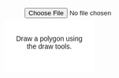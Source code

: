 <!DOCTYPE html>
<html lang="en">
<head>
  <title> Pusdatin </title>
  <meta property="og:description" content="Use mapbox-gl-draw to draw a polygon and Turf.js to calculate its area in square meters." />
  <meta charset="utf-8">
  <meta name="viewport" content="width=device-width, initial-scale=1.0">
  <title>Display a Geocoding Control</title>
  <script src="https://cdn.maptiler.com/maptiler-sdk-js/v1.2.0/maptiler-sdk.umd.min.js"></script>
  <link href="https://cdn.maptiler.com/maptiler-sdk-js/v1.2.0/maptiler-sdk.css" rel="stylesheet" />
  <link rel='stylesheet' href='https://unpkg.com/maplibre-gl@3.6.2/dist/maplibre-gl.css' />
  <script src="https://cdn.maptiler.com/maptiler-geocoding-control/v1.2.0/maptilersdk.umd.js"></script>
  <link href="https://cdn.maptiler.com/maptiler-geocoding-control/v1.2.0/style.css" rel="stylesheet">
  <script src='https://unpkg.com/maplibre-gl@3.6.2/dist/maplibre-gl.js'></script>
  <style>
    body { margin: 0; padding: 0; font-family: sans-serif; }
    #map { position: absolute; top: 0; bottom: 0; width: 100%; }
  </style>
</head>
<body>
<style>
     .calculation-box {
        height: 75px;
        width: 150px;
        position: absolute;
        bottom: 40px;
        left: 10px;
        background-color: rgba(255, 255, 255, 0.9);
        padding: 15px;
        text-align: center;
    }

    p {
        font-family: 'Open Sans';
        margin: 0;
        font-size: 13px;
    }
    #file {
        position: absolute;
        bottom: 150px;
        left: 50px;
    }
</style>
  <div id="map"></div>
  <input 
        type="file"
        id="file"
        name="file"
        accept="application/geo+json,application/vnd.geo+json,.geojson"
    />
  <div class="calculation-box">
        <p> Draw a polygon using the draw tools.</p>
        <div id="calculated-area"></div>
  <script>

      maptilersdk.config.apiKey = 'nf9GSRIgi442J9YzDFhG';

      const map = (window.map = new maptilersdk.Map({
        container: 'map', // container's id or the HTML element to render the map
        style: 'https://api.maptiler.com/maps/streets/style.json?key=nf9GSRIgi442J9YzDFhG',  // stylesheet location
        zoom: 3,
        center: [-94.77, 38.57],
      }));

      map.on('load', function () {
        map.addSource('wms-test-source', {
            'type': 'raster',
            // use the tiles option to specify a WMS tile source URL
            // https://docs.maptiler.com/gl-style-specification/sources/
            'tiles': [
                'https://img.nj.gov/imagerywms/Natural2015?bbox={bbox-epsg-3857}&format=image/png&service=WMS&version=1.1.1&request=GetMap&srs=EPSG:3857&transparent=true&width=256&height=256&layers=Natural2015'
            ],
            'tileSize': 256
        });
        map.addLayer(
            {
                'id': 'wms-test-layer',
                'type': 'raster',
                'source': 'wms-test-source',
                'paint': {}
            },
            'aeroway_fill'
        );
     });
        
      function handleFileSelect(evt) {
        const file = evt.target.files[0]; // Read first selected file

        const reader = new FileReader();

        reader.onload = function (theFile) {
            // Parse as (geo)JSON
            const GeoJSONcontent = JSON.parse(theFile.target.result);

            // Add as source to the map
            map.addSource('uploaded-source', {
                'type': 'geojson',
                'data': GeoJSONcontent
            });

            map.addLayer({
                'id': 'uploaded-polygons',
                'type': 'fill',
                'source': 'uploaded-source',
                'paint': {
                    'fill-color': '#DFFF00',
                    'fill-outline-color': 'red',
                    'fill-opacity': 0.7
                },
                // filter for (multi)polygons; for also displaying linestring
                // or points add more layers with different filters
                'filter': ['==', '$type', 'Polygon']
            });
            
            // When a click event occurs on a feature in the states layer, open a popup at the
            // location of the click, with description HTML from its properties.
            map.on('click', 'uploaded-polygons', (e) => {
                var p = e.features[0].properties;
                
                new maplibregl.Popup()
                .setLngLat(e.lngLat)
                .setHTML(`<p> <b> Nomor Identifikasi Bidang: </b> ${p.NIB} </p> <p> <b> Nama: </b> ${p.Nama} </p> <p> <b> Luas Tanah: </b>  ${p.Luas} </p>`)
                .addTo(map);
            });

            // Change the cursor to a pointer when the mouse is over the states layer.
            map.on('mouseenter', 'uploaded-polygons', () => {
                map.getCanvas().style.cursor = 'pointer';
            });

            // Change it back to a pointer when it leaves.
            map.on('mouseleave', 'uploaded-polygons', () => {
                map.getCanvas().style.cursor = '';
            });
        };

        // Read the GeoJSON as Text
        reader.readAsText(file, 'UTF-8');
      }

      document
        .getElementById('file')
        .addEventListener('change', handleFileSelect, false);
        
      const gc = new maptilersdkMaptilerGeocoder.GeocodingControl({});

      map.addControl(gc, 'top-left');

    </script>
<style>
    .calculation-box {
        height: 75px;
        width: 150px;
        position: absolute;
        bottom: 40px;
        left: 10px;
        background-color: rgba(255, 255, 255, 0.9);
        padding: 15px;
        text-align: center;
    }

    p {
        font-family: 'Open Sans';
        margin: 0;
        font-size: 13px;
    }
</style>
<script src="https://api.tiles.mapbox.com/mapbox.js/plugins/turf/v3.0.11/turf.min.js"></script>
<script src="https://api.mapbox.com/mapbox-gl-js/plugins/mapbox-gl-draw/v1.4.2/mapbox-gl-draw.js"></script>
<link
    rel="stylesheet"
    href="https://api.mapbox.com/mapbox-gl-js/plugins/mapbox-gl-draw/v1.2.0/mapbox-gl-draw.css"
    type="text/css"
/>

<script>
    MapboxDraw.constants.classes.CONTROL_BASE  = 'maplibregl-ctrl';
    MapboxDraw.constants.classes.CONTROL_PREFIX = 'maplibregl-ctrl-';
    MapboxDraw.constants.classes.CONTROL_GROUP = 'maplibregl-ctrl-group';

    const draw = new MapboxDraw({
        displayControlsDefault: false,
        controls: {
            polygon: true,
            trash: true
        }
    });
    map.addControl(draw, 'bottom-right');

    map.on('draw.create', updateArea);
    map.on('draw.delete', updateArea);
    map.on('draw.update', updateArea);

    function updateArea(e) {
        const data = draw.getAll();
        const answer = document.getElementById('calculated-area');
        if (data.features.length > 0) {
            const area = turf.area(data);
            // restrict to area to 2 decimal points
            const roundedArea = Math.round(area * 100) / 100;
            answer.innerHTML =
                `<p><strong>${
                    roundedArea
                }</strong></p><p>square meters</p>`;
        } else {
            answer.innerHTML = '';
            if (e.type !== 'draw.delete')
                alert('Use the draw tools to draw a polygon!');
        }
    };
</script>
</body>
</html>
